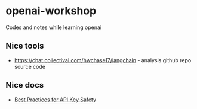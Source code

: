# openai-workshop

Codes and notes while learning openai

## Nice tools

* <https://chat.collectivai.com/hwchase17/langchain> - analysis github repo source code

## Nice docs

* [Best Practices for API Key Safety](https://help.openai.com/en/articles/5112595-best-practices-for-api-key-safety)

